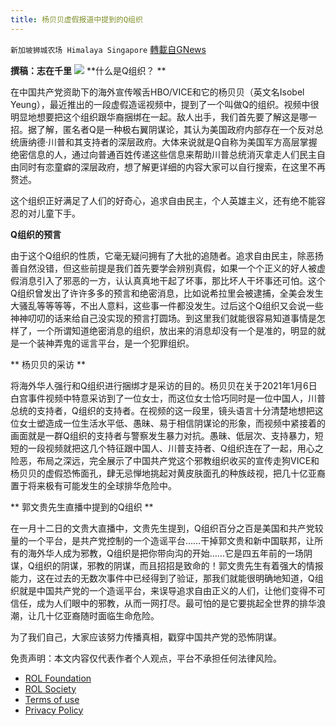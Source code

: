 ```yaml
---
title: 杨贝贝虚假报道中提到的Q组织
---
```

`新加坡狮城农场 Himalaya Singapore` [轉載自GNews](https://gnews.org/zh-hans/1863881/)

**撰稿：志在千里**
![](https://assets.gnews.org/wp-content/uploads/2022/01/Screenshot-2022-01-15-222611.jpg)
**什么是Q组织？ **

在中国共产党资助下的海外宣传喉舌HBO/VICE和它的杨贝贝（英文名Isobel Yeung），最近推出的一段虚假造谣视频中，提到了一个叫做Q的组织。视频中很明显地想要把这个组织跟华裔捆绑在一起。敌人出手，我们首先要了解这是哪一招。据了解，匿名者Q是一种极右翼阴谋论，其认为美国政府内部存在一个反对总统唐纳德·川普和其支持者的深层政府。大体来说就是Q自称为美国军方高层掌握绝密信息的人，通过向普通百姓传递这些信息来帮助川普总统消灭拿走人们民主自由同时有恋童癖的深层政府，想了解更详细的内容大家可以自行搜索，在这里不再赘述。

这个组织正好满足了人们的好奇心，追求自由民主，个人英雄主义，还有绝不能容忍的对儿童下手。

**Q组织的预言**

由于这个Q组织的性质，它毫无疑问拥有了大批的追随者。追求自由民主，除恶扬善自然没错，但这些前提是我们首先要学会辨别真假，如果一个个正义的好人被虚假消息引入了邪恶的一方，认认真真地干起了坏事，那比坏人干坏事还可怕。这个Q组织曾发出了许许多多的预言和绝密消息，比如说希拉里会被逮捕，全美会发生大骚乱等等等等，不出人意料，这些事一件都没发生。过后这个Q组织又会说一些神神叨叨的话来给自己没实现的预言打圆场。到这里我们就能很容易知道事情是怎样了，一个所谓知道绝密消息的组织，放出来的消息却没有一个是准的，明显的就是一个装神弄鬼的谣言平台，是一个犯罪组织。

** 杨贝贝的采访 **

将海外华人强行和Q组织进行捆绑才是采访的目的。杨贝贝在关于2021年1月6日白宫事件视频中特意采访到了一位女士，而这位女士恰巧同时是一位中国人，川普总统的支持者，Q组织的支持者。在视频的这一段里，镜头语言十分清楚地想把这位女士塑造成一位生活水平低、愚昧、易于相信阴谋论的形象，而视频中紧接着的画面就是一群Q组织的支持者与警察发生暴力对抗。愚昧、低层次、支持暴力，短短的一段视频就把这几个特征跟中国人、川普支持者、Q组织连在了一起，用心之险恶，布局之深远，完全展示了中国共产党这个邪教组织收买的宣传走狗VICE和杨贝贝的虚假恐怖面孔，肆无忌惮地挑起对黄皮肤面孔的种族歧视，把几十亿亚裔置于将来极有可能发生的全球排华危险中。

** 郭文贵先生直播中提到的Q组织  **

在一月十二日的文贵大直播中，文贵先生提到，Q组织百分之百是美国和共产党较量的一个平台，是共产党控制的一个造谣平台……干掉郭文贵和新中国联邦，让所有的海外华人成为邪教，Q组织是把你带向沟的开始……它是四五年前的一场阴谋，Q组织的阴谋，邪教的阴谋，而且招招是致命的！郭文贵先生有着强大的情报能力，这在过去的无数次事件中已经得到了验证，那我们就能很明确地知道，Q组织就是中国共产党的一个造谣平台，来误导追求自由正义的人们，让他们变得不可信任，成为人们眼中的邪教，从而一网打尽。最可怕的是它要挑起全世界的排华浪潮，让几十亿亚裔随时面临生命危险。

为了我们自己，大家应该努力传播真相，戳穿中国共产党的恐怖阴谋。

 

免责声明：本文内容仅代表作者个人观点，平台不承担任何法律风险。

- [ROL Foundation](https://rolfoundation.org/)
- [ROL Society](https://rolsociety.org/)
- [Terms of use](https://gnews.org/terms-of-use-3/)
- [Privacy Policy](https://gnews.org/privacy-policy/)
